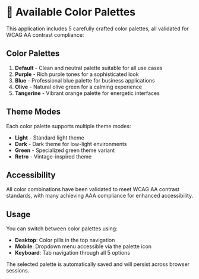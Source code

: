 # 🎨 Available Color Palettes

This application includes 5 carefully crafted color palettes, all validated for WCAG AA contrast compliance:

## Color Palettes

1. **Default** - Clean and neutral palette suitable for all use cases
2. **Purple** - Rich purple tones for a sophisticated look
3. **Blue** - Professional blue palette for business applications
4. **Olive** - Natural olive green for a calming experience
5. **Tangerine** - Vibrant orange palette for energetic interfaces

## Theme Modes

Each color palette supports multiple theme modes:
- **Light** - Standard light theme
- **Dark** - Dark theme for low-light environments
- **Green** - Specialized green theme variant
- **Retro** - Vintage-inspired theme

## Accessibility

All color combinations have been validated to meet WCAG AA contrast standards, with many achieving AAA compliance for enhanced accessibility.

## Usage

You can switch between color palettes using:
- **Desktop**: Color pills in the top navigation
- **Mobile**: Dropdown menu accessible via the palette icon
- **Keyboard**: Tab navigation through all 5 options

The selected palette is automatically saved and will persist across browser sessions.